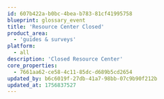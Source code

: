 ```yaml
---
id: 607b422a-b0bc-4bea-b783-81cf41995758
blueprint: glossary_event
title: 'Resource Center Closed'
product_area:
  - 'guides & surveys'
platform:
  - all
description: 'Closed Resource Center'
core_properties:
  - 7661aa62-ce58-4c11-85dc-d689b5cd2654
updated_by: b6c6019f-27db-41a7-98bb-07c9b90f212b
updated_at: 1756837527
---
```

